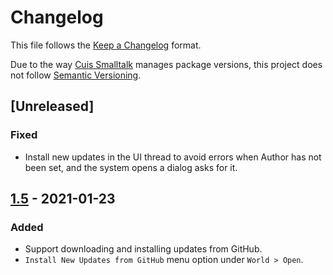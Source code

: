 # Changelog
This file follows the [Keep a Changelog](https://keepachangelog.com/en/1.0.0/) format.

Due to the way [Cuis Smalltalk](https://github.com/Cuis-Smalltalk/Cuis-Smalltalk-Dev) manages package versions, this project does not follow [Semantic Versioning](https://semver.org/spec/v2.0.0.html).

## [Unreleased]

### Fixed

* Install new updates in the UI thread to avoid errors when Author has not been set, and the system opens a dialog asks for it.

## [1.5](https://github.com/npapagna/cuis-code-coverage/releases/tag/v1.5) - 2021-01-23

### Added

* Support downloading and installing updates from GitHub.
* `Install New Updates from GitHub` menu option under `World > Open`.
